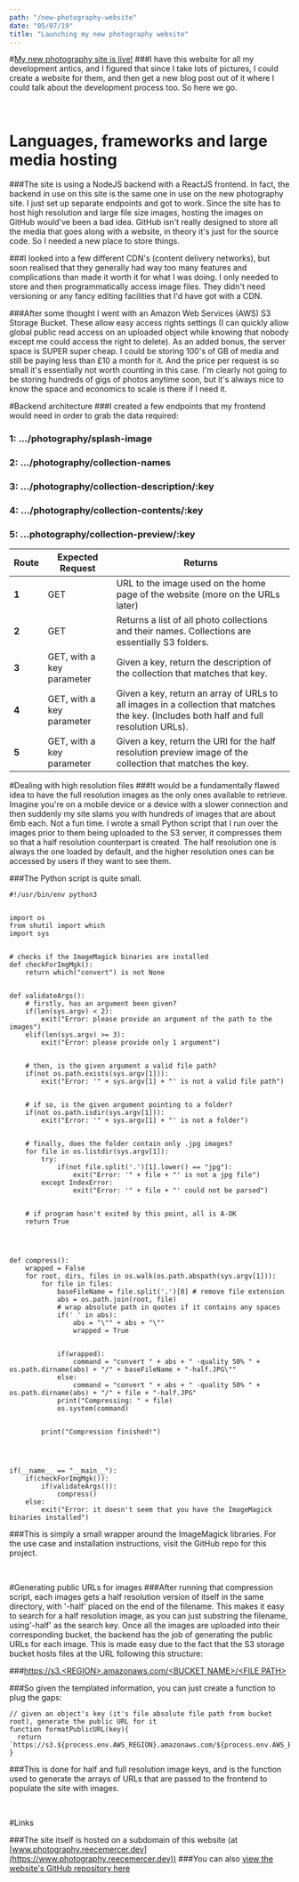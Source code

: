 ```yaml
---
path: "/new-photography-website"
date: "05/07/19"
title: "Launching my new photography website"
---
```


#[My new photography site is live!](https://photography.reecemercer.dev/)
###I have this website for all my development antics, and I figured that since I take lots of pictures, I could create a website for them, and then get a new blog post out of it where I could talk about the development process too. So here we go.

&nbsp;

# Languages, frameworks and large media hosting
###The site is using a NodeJS backend with a ReactJS frontend. In fact, the backend in use on this site is the same one in use on the new photography site. I just set up separate endpoints and got to work. Since the site has to host high resolution and large file size images, hosting the images on GitHub would've been a bad idea. GitHub isn't really designed to store all the media that goes along with a website, in theory it's just for the source code. So I needed a new place to store things.

###I looked into a few different CDN's (content delivery networks), but soon realised that they generally had way too many features and complications than made it worth it for what I was doing. I only needed to store and then programmatically access image files. They didn't need versioning or any fancy editing facilities that I'd have got with a CDN.

###After some thought I went with an Amazon Web Services (AWS) S3 Storage Bucket. These allow easy access rights settings (I can quickly allow global public read access on an uploaded object while knowing that nobody except me could access the right to delete). As an added bonus, the server space is SUPER super cheap. I could be storing 100's of GB of media and still be paying less than £10 a month for it. And the price per request is so small it's essentially not worth counting in this case. I'm clearly not going to be storing hundreds of gigs of photos anytime soon, but it's always nice to know the space and economics to scale is there if I need it.


#Backend architecture
###I created a few endpoints that my frontend would need in order to grab the data required:

  ### **1**:  .../photography/splash-image
  ### **2**: .../photography/collection-names
  ### **3**: .../photography/collection-description/:key
  ### **4**: .../photography/collection-contents/:key
  ### **5**: ...photography/collection-preview/:key


| Route        | Expected Request           | Returns  |
| ------------- |-------------  | ----- |
| **1**      | GET | URL to the image used on the home page of the website (more on the URLs later) |
| **2**      | GET      |   Returns a list of all photo collections and their names. Collections are essentially S3 folders. |
| **3**      | GET, with a key parameter      |    Given a key, return the description of the collection that matches that key. |
| **4**      |GET, with a key parameter| Given a key, return an array of URLs to all images in a collection that matches the key. (Includes both half and full resolution URLs).|
| **5**      |GET, with a key parameter|Given a key, return the URl for the half resolution preview image of the collection that matches the key.|

#Dealing with high resolution files
###It would be a fundamentally flawed idea to have the full resolution images as the only ones available to retrieve. Imagine you're on a mobile device or a device with a slower connection and then suddenly my site slams you with hundreds of images that are about 6mb each. Not a fun time. I wrote a small Python script that I run over the images prior to them being uploaded to the S3 server, it compresses them so that a half resolution counterpart is created. The half resolution one is always the one loaded by default, and the higher resolution ones can be accessed by users if they want to see them.

###The Python script is quite small.


```
#!/usr/bin/env python3


import os
from shutil import which
import sys


# checks if the ImageMagick binaries are installed
def checkForImgMgk():
    return which("convert") is not None


def validateArgs():
    # firstly, has an argument been given?
    if(len(sys.argv) < 2):
        exit("Error: please provide an argument of the path to the images")
    elif(len(sys.argv) >= 3):
        exit("Error: please provide only 1 argument")


    # then, is the given argument a valid file path?
    if(not os.path.exists(sys.argv[1])):
        exit("Error: '" + sys.argv[1] + "' is not a valid file path")


    # if so, is the given argument pointing to a folder?
    if(not os.path.isdir(sys.argv[1])):
        exit("Error: '" + sys.argv[1] + "' is not a folder")


    # finally, does the folder contain only .jpg images?
    for file in os.listdir(sys.argv[1]):
        try:
            if(not file.split('.')[1].lower() == "jpg"):
                exit("Error: '" + file + "' is not a jpg file")
        except IndexError:
                exit("Error: '" + file + "' could not be parsed")


    # if program hasn't exited by this point, all is A-OK
    return True




def compress():
    wrapped = False
    for root, dirs, files in os.walk(os.path.abspath(sys.argv[1])):
        for file in files:
            baseFileName = file.split('.')[0] # remove file extension
            abs = os.path.join(root, file)
            # wrap absolute path in quotes if it contains any spaces
            if(' ' in abs):
                abs = "\"" + abs + "\""
                wrapped = True


            if(wrapped):
                command = "convert " + abs + " -quality 50% " + os.path.dirname(abs) + "/" + baseFileName + "-half.JPG\""
            else:
                command = "convert " + abs + " -quality 50% " + os.path.dirname(abs) + "/" + file + "-half.JPG"
            print("Compressing: " + file)
            os.system(command)


        print("Compression finished!")




if(__name__ == "__main__"):
    if(checkForImgMgk()):
        if(validateArgs()):
            compress()
    else:
        exit("Error: it doesn't seem that you have the ImageMagick binaries installed")
```

###This is simply a small wrapper around the ImageMagick libraries. For the use case and installation instructions, visit the GitHub repo for this project.

&nbsp;

#Generating public URLs for images
###After running that compression script, each images gets a half resolution version of itself in the same directory, with '-half' placed on the end of the filename. This makes it easy to search for a half resolution image, as you can just substring the filename, using'-half' as the search key. Once all the images are uploaded into their corresponding bucket, the backend has the job of generating the public URLs for each image. This is made easy due to the fact that the S3 storage bucket hosts files at the URL following this structure:

###[https://s3.\<REGION>.amazonaws.com/\<BUCKET NAME>/\<FILE PATH>]()

###So given the templated information, you can just create a function to plug the gaps:

```
// given an object's key (it's file absolute file path from bucket root), generate the public URL for it
function formatPublicURL(key){
  return `https://s3.${process.env.AWS_REGION}.amazonaws.com/${process.env.AWS_BUCKET_NAME}/${key}`
}
```

###This is done for half and full resolution image keys, and is the function used to generate the arrays of URLs that are passed to the frontend to populate the site with images.

&nbsp;

#Links

###The site itself is hosted on a subdomain of this website (at [www.photography.reecemercer.dev](https://www.photography.reecemercer.dev))
###You can also [view the website's GitHub repository here](https://github.com/Reeceeboii/photography.reecemercer.dev)
